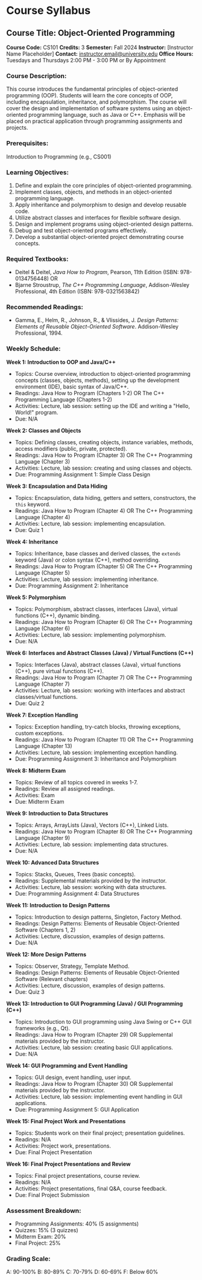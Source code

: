 # Course Syllabus
## Course Title: Object-Oriented Programming
**Course Code:** CS101
**Credits:** 3
**Semester:** Fall 2024
**Instructor:** [Instructor Name Placeholder]
**Contact:** instructor.email@university.edu
**Office Hours:** Tuesdays and Thursdays 2:00 PM - 3:00 PM or By Appointment

### Course Description:
This course introduces the fundamental principles of object-oriented programming (OOP). Students will learn the core concepts of OOP, including encapsulation, inheritance, and polymorphism. The course will cover the design and implementation of software systems using an object-oriented programming language, such as Java or C++. Emphasis will be placed on practical application through programming assignments and projects.

### Prerequisites:
Introduction to Programming (e.g., CS001)

### Learning Objectives:
1.  Define and explain the core principles of object-oriented programming.
2.  Implement classes, objects, and methods in an object-oriented programming language.
3.  Apply inheritance and polymorphism to design and develop reusable code.
4.  Utilize abstract classes and interfaces for flexible software design.
5.  Design and implement programs using object-oriented design patterns.
6.  Debug and test object-oriented programs effectively.
7.  Develop a substantial object-oriented project demonstrating course concepts.

### Required Textbooks:
- Deitel & Deitel, *Java How to Program*, Pearson, 11th Edition (ISBN: 978-0134756448) OR
- Bjarne Stroustrup, *The C++ Programming Language*, Addison-Wesley Professional, 4th Edition (ISBN: 978-0321563842)

### Recommended Readings:
- Gamma, E., Helm, R., Johnson, R., & Vlissides, J. *Design Patterns: Elements of Reusable Object-Oriented Software*. Addison-Wesley Professional, 1994.

### Weekly Schedule:
**Week 1: Introduction to OOP and Java/C++**
- Topics: Course overview, introduction to object-oriented programming concepts (classes, objects, methods), setting up the development environment (IDE), basic syntax of Java/C++.
- Readings: Java How to Program (Chapters 1-2) OR The C++ Programming Language (Chapters 1-2)
- Activities: Lecture, lab session: setting up the IDE and writing a "Hello, World!" program.
- Due: N/A

**Week 2: Classes and Objects**
- Topics: Defining classes, creating objects, instance variables, methods, access modifiers (public, private, protected).
- Readings: Java How to Program (Chapter 3) OR The C++ Programming Language (Chapter 3)
- Activities: Lecture, lab session: creating and using classes and objects.
- Due: Programming Assignment 1: Simple Class Design

**Week 3: Encapsulation and Data Hiding**
- Topics: Encapsulation, data hiding, getters and setters, constructors, the `this` keyword.
- Readings: Java How to Program (Chapter 4) OR The C++ Programming Language (Chapter 4)
- Activities: Lecture, lab session: implementing encapsulation.
- Due: Quiz 1

**Week 4: Inheritance**
- Topics: Inheritance, base classes and derived classes, the `extends` keyword (Java) or colon syntax (C++), method overriding.
- Readings: Java How to Program (Chapter 5) OR The C++ Programming Language (Chapter 5)
- Activities: Lecture, lab session: implementing inheritance.
- Due: Programming Assignment 2: Inheritance

**Week 5: Polymorphism**
- Topics: Polymorphism, abstract classes, interfaces (Java), virtual functions (C++), dynamic binding.
- Readings: Java How to Program (Chapter 6) OR The C++ Programming Language (Chapter 6)
- Activities: Lecture, lab session: implementing polymorphism.
- Due: N/A

**Week 6: Interfaces and Abstract Classes (Java) / Virtual Functions (C++)**
- Topics: Interfaces (Java), abstract classes (Java), virtual functions (C++), pure virtual functions (C++).
- Readings: Java How to Program (Chapter 7) OR The C++ Programming Language (Chapter 7)
- Activities: Lecture, lab session: working with interfaces and abstract classes/virtual functions.
- Due: Quiz 2

**Week 7: Exception Handling**
- Topics: Exception handling, try-catch blocks, throwing exceptions, custom exceptions.
- Readings: Java How to Program (Chapter 11) OR The C++ Programming Language (Chapter 13)
- Activities: Lecture, lab session: implementing exception handling.
- Due: Programming Assignment 3: Inheritance and Polymorphism

**Week 8: Midterm Exam**
- Topics: Review of all topics covered in weeks 1-7.
- Readings: Review all assigned readings.
- Activities: Exam
- Due: Midterm Exam

**Week 9: Introduction to Data Structures**
- Topics: Arrays, ArrayLists (Java), Vectors (C++), Linked Lists.
- Readings: Java How to Program (Chapter 8) OR The C++ Programming Language (Chapter 9)
- Activities: Lecture, lab session: implementing data structures.
- Due: N/A

**Week 10: Advanced Data Structures**
- Topics: Stacks, Queues, Trees (basic concepts).
- Readings: Supplemental materials provided by the instructor.
- Activities: Lecture, lab session: working with data structures.
- Due: Programming Assignment 4: Data Structures

**Week 11: Introduction to Design Patterns**
- Topics: Introduction to design patterns, Singleton, Factory Method.
- Readings: Design Patterns: Elements of Reusable Object-Oriented Software (Chapters 1, 2)
- Activities: Lecture, discussion, examples of design patterns.
- Due: N/A

**Week 12: More Design Patterns**
- Topics: Observer, Strategy, Template Method.
- Readings: Design Patterns: Elements of Reusable Object-Oriented Software (Relevant chapters)
- Activities: Lecture, discussion, examples of design patterns.
- Due: Quiz 3

**Week 13: Introduction to GUI Programming (Java) / GUI Programming (C++)**
- Topics: Introduction to GUI programming using Java Swing or C++ GUI frameworks (e.g., Qt).
- Readings: Java How to Program (Chapter 29) OR Supplemental materials provided by the instructor.
- Activities: Lecture, lab session: creating basic GUI applications.
- Due: N/A

**Week 14: GUI Programming and Event Handling**
- Topics: GUI design, event handling, user input.
- Readings: Java How to Program (Chapter 30) OR Supplemental materials provided by the instructor.
- Activities: Lecture, lab session: implementing event handling in GUI applications.
- Due: Programming Assignment 5: GUI Application

**Week 15: Final Project Work and Presentations**
- Topics: Students work on their final project; presentation guidelines.
- Readings: N/A
- Activities: Project work, presentations.
- Due: Final Project Presentation

**Week 16: Final Project Presentations and Review**
- Topics: Final project presentations, course review.
- Readings: N/A
- Activities: Project presentations, final Q&A, course feedback.
- Due: Final Project Submission

### Assessment Breakdown:
-   Programming Assignments: 40% (5 assignments)
-   Quizzes: 15% (3 quizzes)
-   Midterm Exam: 20%
-   Final Project: 25%

### Grading Scale:
A: 90-100%
B: 80-89%
C: 70-79%
D: 60-69%
F: Below 60%